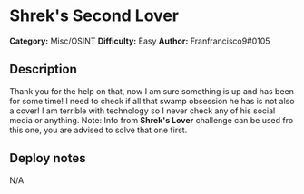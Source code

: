# Shrek's Second Lover
**Category:** Misc/OSINT
**Difficulty:** Easy
**Author:** Franfrancisco9#0105

## Description

Thank you for the help on that, now I am sure something is up and has been for some time! I need to check if all that swamp obsession he has is not also a cover! 
I am terrible with technology so I never check any of his social media or anything.
Note: Info from **Shrek's Lover** challenge can be used fro this one, you are advised to solve that one first.

## Deploy notes

N/A